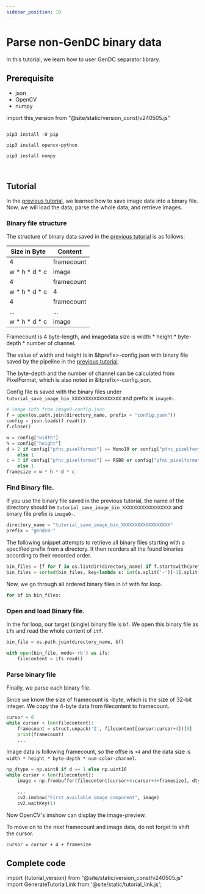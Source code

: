 ```yaml
---
sidebar_position: 10
---
```


# Parse non-GenDC binary data

In this tutorial, we learn how to user GenDC separator library.

## Prerequisite
 
* json
* OpenCV
* numpy

import this_version from "@site/static/version_const/v240505.js"

<pre>
<code class="language-bash">
pip3 install -U pip<br />
pip3 install opencv-python<br />
pip3 install numpy<br />
</code>
</pre>

## Tutorial

In the [previous tutorial](save-image-bin), we learned how to save image data into a binary file. Now, we will load the data, parse the whole data, and retrieve images.

### Binary file structure 

The structure of binary data saved in the [previous tutorial](save-image-bin) is as follows:

| Size in Byte  | Content    |
|---------------|------------|
| 4                | framecount |
| w \* h \* d \* c | image      |
| 4                | framecount |
| w \* h \* d \* c | 4          |
| 4                | framecount |
| ...              | ...        |
| w \* h \* d \* c | image      |

Framecount is 4 byte-length, and imagedata size is width * height * byte-depth * number of channel.

The value of width and height is in &ltprefix>-config.json with binary file saved by the pipeline in the [previous tutorial](save-image-bin).

The byte-depth and the number of channel can be calculated from PixelFormat, which is also noted in &ltprefix>-config.json.

Config file is saved with the binary files under `tutorial_save_image_bin_XXXXXXXXXXXXXXXXXX` and prefix is `image0-`.

```python
# image info from image0-config.json
f = open(os.path.join(directory_name, prefix + "config.json"))
config = json.loads(f.read())
f.close()

w = config["width"]
h = config["height"]
d = 2 if config["pfnc_pixelformat"] == Mono10 or config["pfnc_pixelformat"] == Mono12 \
    else 1
c = 3 if config["pfnc_pixelformat"] == RGB8 or config["pfnc_pixelformat"] == BGR8 \
    else 1
framesize = w * h * d * c
```

### Find Binary file.   

If you use the binary file saved in the previous tutorial, the name of the directory should be `tutorial_save_image_bin_XXXXXXXXXXXXXXXXXX` and binary file prefix is `image0-`.

```python
directory_name = "tutorial_save_image_bin_XXXXXXXXXXXXXXXXXX"
prefix = "gendc0-"
```

The following snippet attempts to retrieve all binary files starting with a specified prefix from a directory. It then reorders all the found binaries according to their recorded order.

```python
bin_files = [f for f in os.listdir(directory_name) if f.startswith(prefix) and f.endswith(".bin")]
bin_files = sorted(bin_files, key=lambda s: int(s.split('-')[-1].split('.')[0]))
```

Now, we go through all ordered binary files in `bf` with for loop.

```python
for bf in bin_files:
```

### Open and load Binary file.  

In the for loop, our target (single) binary file is `bf`. We open this binary file as `ifs` and read the whole content of `itf`.

```python
bin_file = os.path.join(directory_name, bf)

with open(bin_file, mode='rb') as ifs:
    filecontent = ifs.read()
```

### Parse binary file
Finally, we parse each binary file.

Since we know the size of framecount is -byte, which is the size of 32-bit integer. We copy the 4-byte data from filecontent to framecount.

```python
cursor = 0
while cursor < len(filecontent):
    framecount = struct.unpack('I', filecontent[cursor:cursor+4])[0]
    print(framecount)
    ...
```

Image data is following framecount, so the offse is `+4` and the data size is `width * height * byte-depth * num-color-channel`.

```python
np_dtype = np.uint8 if d == 1 else np.uint16
while cursor < len(filecontent):
    image = np.frombuffer(filecontent[cursor+4:cursor+4+framesize], dtype=np_dtype).reshape((h, w))

    ...
    cv2.imshow("First available image component", image)
    cv2.waitKey(1)
```

Now OpenCV's imshow can display the image-preview.

To move on to the next framecount and image data, do not forget to shift the cursor.

```
cursor = cursor + 4 + framesize
```

## Complete code

import {tutorial_version} from "@site/static/version_const/v240505.js"
import GenerateTutorialLink from '@site/static/tutorial_link.js';

<GenerateTutorialLink language="python" tag={tutorial_version} tutorialfile="tutorial5_parse_image_bin_data" />

